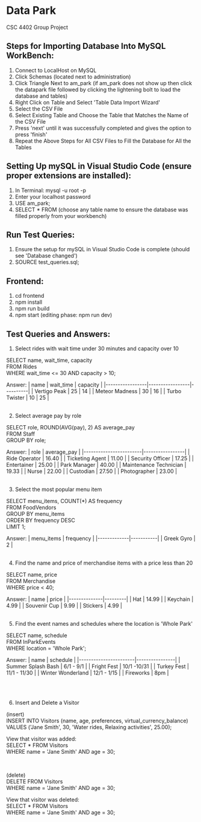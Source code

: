 # Data Park
CSC 4402 Group Project

## Steps for Importing Database Into MySQL WorkBench:
1. Connect to LocalHost on MySQL
2. Click Schemas (located next to administration)
3. Click Triangle Next to am_park (if am_park does not show up then click the datapark file followed by clicking the lightening bolt to load the database and tables)
4. Right Click on Table and Select 'Table Data Import Wizard'
5. Select the CSV File 
6. Select Existing Table and Choose the Table that Matches the Name of the CSV File
7. Press 'next' until it was successfully completed and gives the option to press 'finish'
8. Repeat the Above Steps for All CSV Files to Fill the Database for All the Tables

## Setting Up mySQL in Visual Studio Code (ensure proper extensions are installed):
1. In Terminal: mysql -u root -p
2. Enter your localhost password
3. USE am_park;
4. SELECT * FROM (choose any table name to ensure the database was filled properly from your workbench)

## Run Test Queries:
1. Ensure the setup for mySQL in Visual Studio Code is complete (should see 'Database changed')
2. SOURCE test_queries.sql;

## Frontend:
1. cd frontend
2. npm install
3. npm run build
4. npm start (editing phase: npm run dev)

## Test Queries and Answers:
1. Select rides with wait time under 30 minutes and capacity over 10<br>

SELECT name, wait_time, capacity<br>
FROM Rides<br>
WHERE wait_time <= 30 AND capacity > 10;<br>

Answer:
| name            | wait_time       | capacity |
|-----------------|-----------------|----------|
| Vertigo Peak    | 25              | 14       |
| Meteor Madness  | 30              | 16       |
| Turbo Twister   | 10              | 25       |
<br>
<br>


2. Select average pay by role<br>

SELECT role, ROUND(AVG(pay), 2) AS average_pay<br>
FROM Staff<br>
GROUP BY role;<br>

Answer:
| role                   | average_pay     |
|------------------------|-----------------|
| Ride Operator          | 16.40           |
| Ticketing Agent        | 11.00           |
| Security Officer       | 17.25           |
| Entertainer            | 25.00           |
| Park Manager           | 40.00           |
| Maintenance Technician | 19.33           |
| Nurse                  | 22.00           |
| Custodian              | 27.50           |
| Photographer           | 23.00           |
<br>
<br>


3. Select the most popular menu item<br>

SELECT menu_items, COUNT(*) AS frequency<br>
FROM FoodVendors<br>
GROUP BY menu_items<br>
ORDER BY frequency DESC<br>
LIMIT 1;<br>

Answer:
| menu_items  | frequency |
|-------------|-----------|
| Greek Gyro  | 2         |
<br>
<br>

4. Find the name and price of merchandise items with a price less than 20<br> 

SELECT name, price<br>
FROM Merchandise<br>
WHERE price < 40;<br>

Answer:
| name         | price   |
|--------------|---------|
| Hat          | 14.99   |
| Keychain     | 4.99    |
| Souvenir Cup | 9.99    |
| Stickers     | 4.99    |
<br>
<br>

5. Find the event names and schedules where the location is 'Whole Park'<br> 

SELECT name, schedule<br>
FROM InParkEvents<br>
WHERE location = 'Whole Park';<br>

Answer:
| name                  | schedule       |
|-----------------------|----------------|
| Summer Splash Bash    | 6/1 - 9/1      |
| Fright Fest           | 10/1 -10/31    |
| Turkey Fest           | 11/1  - 11/30  |
| Winter Wonderland     | 12/1 - 1/15    |
| Fireworks             | 8pm            |

<br>
<br>

6. Insert and Delete a Visitor<br>

(insert)<br>
INSERT INTO Visitors (name, age, preferences, virtual_currency_balance)<br>
VALUES ('Jane Smith', 30, 'Water rides, Relaxing activities', 25.00);

View that visitor was added:<br>
SELECT * FROM Visitors<br>
WHERE name = 'Jane Smith' AND age = 30;<br>

<br>

(delete)<br>
DELETE FROM Visitors<br>
WHERE name = 'Jane Smith' AND age = 30;

View that visitor was deleted: <br>
SELECT * FROM Visitors<br>
WHERE name = 'Jane Smith' AND age = 30;
